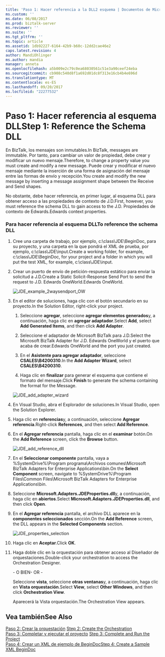 ```yaml
---
title: 'Paso 1: Hacer referencia a la DLL2 esquema | Documentos de Microsoft'
ms.custom: ''
ms.date: 06/08/2017
ms.prod: biztalk-server
ms.reviewer: ''
ms.suite: ''
ms.tgt_pltfrm: ''
ms.topic: article
ms.assetid: 1db92227-6164-42b9-b60c-12dd2cae46e2
caps.latest.revision: 4
author: MandiOhlinger
ms.author: mandia
manager: anneta
ms.openlocfilehash: a5b009e2c79c0ea68030561c51e3a90ceef24eba
ms.sourcegitcommit: cb908c540d8f1a692d01dc8f313e16cb4b4e696d
ms.translationtype: MT
ms.contentlocale: es-ES
ms.lasthandoff: 09/20/2017
ms.locfileid: "22277532"
---
```

# <a name="step-1-reference-the-schema-dll"></a><span data-ttu-id="c537e-102">Paso 1: Hacer referencia al esquema DLL</span><span class="sxs-lookup"><span data-stu-id="c537e-102">Step 1: Reference the Schema DLL</span></span>
<span data-ttu-id="c537e-103">En BizTalk, los mensajes son inmutables.</span><span class="sxs-lookup"><span data-stu-id="c537e-103">In BizTalk, messages are immutable.</span></span> <span data-ttu-id="c537e-104">Por tanto, para cambiar un valor de propiedad, debe crear y modificar un nuevo mensaje.</span><span class="sxs-lookup"><span data-stu-id="c537e-104">Therefore, to change a property value you must create and modify a new message.</span></span> <span data-ttu-id="c537e-105">Puede crear y modificar el nuevo mensaje mediante la inserción de una forma de asignación del mensaje entre las formas de envío y recepción.</span><span class="sxs-lookup"><span data-stu-id="c537e-105">You create and modify the new message by inserting a message assignment shape between the Receive and Send shapes.</span></span>  
  
 <span data-ttu-id="c537e-106">No obstante, debe hacer referencia, en primer lugar, al esquema DLL para obtener acceso a las propiedades de contexto de J.D.</span><span class="sxs-lookup"><span data-stu-id="c537e-106">First, however, you must reference the schema DLL to gain access to the J.D.</span></span> <span data-ttu-id="c537e-107">Propiedades de contexto de Edwards.</span><span class="sxs-lookup"><span data-stu-id="c537e-107">Edwards context properties.</span></span>  
  
### <a name="to-reference-the-schema-dll"></a><span data-ttu-id="c537e-108">Para hacer referencia al esquema DLL</span><span class="sxs-lookup"><span data-stu-id="c537e-108">To reference the schema DLL</span></span>  
  
1.  <span data-ttu-id="c537e-109">Cree una carpeta de trabajo, por ejemplo, c:\class\JDE\BeginDoc, para su proyecto, y una carpeta en la que pondrá el XML de prueba, por ejemplo, c:\class\JDE\input.</span><span class="sxs-lookup"><span data-stu-id="c537e-109">Create a working folder, for example, c:\class\JDE\BeginDoc, for your project and a folder in which you will put the test XML, for example, c:\class\JDE\input.</span></span>  
  
2.  <span data-ttu-id="c537e-110">Crear un puerto de envío de petición-respuesta estático para enviar la solicitud a J.D.</span><span class="sxs-lookup"><span data-stu-id="c537e-110">Create a Static Solicit-Response Send Port to send the request to J.D.</span></span> <span data-ttu-id="c537e-111">Edwards OneWorld.</span><span class="sxs-lookup"><span data-stu-id="c537e-111">Edwards OneWorld.</span></span>  
  
     ![](../core/media/jde-example-2waysendport-ow.gif "JDE_example_2waysendport_OW")  
  
3.  <span data-ttu-id="c537e-112">En el editor de soluciones, haga clic con el botón secundario en su proyecto.</span><span class="sxs-lookup"><span data-stu-id="c537e-112">In the Solution Editor, right-click your project.</span></span>  
  
    1.  <span data-ttu-id="c537e-113">Seleccione **agregar**, seleccione **agregar elementos generados**y, a continuación, haga clic en **agregar adaptador**.</span><span class="sxs-lookup"><span data-stu-id="c537e-113">Select **Add**, select **Add Generated Items**, and then click **Add Adapter**.</span></span>  
  
    2.  <span data-ttu-id="c537e-114">Seleccione el adaptador de Microsoft BizTalk para J.D.</span><span class="sxs-lookup"><span data-stu-id="c537e-114">Select the Microsoft BizTalk Adapter for J.D.</span></span> <span data-ttu-id="c537e-115">Edwards OneWorld y el puerto que acaba de crear.</span><span class="sxs-lookup"><span data-stu-id="c537e-115">Edwards OneWorld and the port you just created.</span></span>  
  
    3.  <span data-ttu-id="c537e-116">En el **Asistente para agregar adaptador**, seleccione **CSALES\B4200310**.</span><span class="sxs-lookup"><span data-stu-id="c537e-116">In the **Add Adapter Wizard**, select **CSALES\B4200310**.</span></span>  
  
    4.  <span data-ttu-id="c537e-117">Haga clic en **finalizar** para generar el esquema que contiene el formato del mensaje.</span><span class="sxs-lookup"><span data-stu-id="c537e-117">Click **Finish** to generate the schema containing the format for the Message.</span></span>  
  
     ![](../core/media/jde-add-adapter-wizard.gif "JDE_add_adapter_wizard")  
  
4.  <span data-ttu-id="c537e-118">En Visual Studio, abra el Explorador de soluciones.</span><span class="sxs-lookup"><span data-stu-id="c537e-118">In Visual Studio, open the Solution Explorer.</span></span>  
  
5.  <span data-ttu-id="c537e-119">Haga clic en **referencias**y, a continuación, seleccione **Agregar referencia**.</span><span class="sxs-lookup"><span data-stu-id="c537e-119">Right-click **References**, and then select **Add Reference**.</span></span>  
  
6.  <span data-ttu-id="c537e-120">En el **Agregar referencia** pantalla, haga clic en el **examinar** botón.</span><span class="sxs-lookup"><span data-stu-id="c537e-120">On the **Add Reference** screen, click the **Browse** button.</span></span>  
  
     ![](../core/media/jde-add-reference-dll.gif "JDE_add_reference_dll")  
  
7.  <span data-ttu-id="c537e-121">En el **Seleccionar componente** pantalla, vaya a %SystemDrive%\Program programa\Archivos comunes\Microsoft BizTalk Adapters for Enterprise Applications\bin.</span><span class="sxs-lookup"><span data-stu-id="c537e-121">On the **Select Component** screen, navigate to %SystemDrive%\Program Files\Common Files\Microsoft BizTalk Adapters for Enterprise Applications\bin.</span></span>  
  
8.  <span data-ttu-id="c537e-122">Seleccione **Microsoft.Adapters.JDEProperties.dll**y, a continuación, haga clic en **abiertos**.</span><span class="sxs-lookup"><span data-stu-id="c537e-122">Select **Microsoft.Adapters.JDEProperties.dll**, and then click **Open**.</span></span>  
  
9. <span data-ttu-id="c537e-123">En el **Agregar referencia** pantalla, el archivo DLL aparece en la **componentes seleccionados** sección.</span><span class="sxs-lookup"><span data-stu-id="c537e-123">On the **Add Reference** screen, the DLL appears in the **Selected Components** section.</span></span>  
  
     ![](../core/media/jde-properties-selection.gif "JDE_properties_selection")  
  
10. <span data-ttu-id="c537e-124">Haga clic en **Aceptar**.</span><span class="sxs-lookup"><span data-stu-id="c537e-124">Click **OK**.</span></span>  
  
11. <span data-ttu-id="c537e-125">Haga doble clic en la orquestación para obtener acceso al Diseñador de orquestaciones.</span><span class="sxs-lookup"><span data-stu-id="c537e-125">Double-click your orchestration to access the Orchestration Designer.</span></span>  
  
     <span data-ttu-id="c537e-126">\- O BIEN</span><span class="sxs-lookup"><span data-stu-id="c537e-126">\- OR -</span></span>  
  
     <span data-ttu-id="c537e-127">Seleccione **vista**, seleccione **otras ventanas**y, a continuación, haga clic en **Vista orquestación**.</span><span class="sxs-lookup"><span data-stu-id="c537e-127">Select **View**, select **Other Windows**, and then click **Orchestration View**.</span></span>  
  
     <span data-ttu-id="c537e-128">Aparecerá la Vista orquestación.</span><span class="sxs-lookup"><span data-stu-id="c537e-128">The Orchestration View appears.</span></span>  
  
## <a name="see-also"></a><span data-ttu-id="c537e-129">Vea también</span><span class="sxs-lookup"><span data-stu-id="c537e-129">See Also</span></span>  
 <span data-ttu-id="c537e-130">[Paso 2: Crear la orquestación](../core/step-2-create-the-orchestration1.md) </span><span class="sxs-lookup"><span data-stu-id="c537e-130">[Step 2: Create the Orchestration](../core/step-2-create-the-orchestration1.md) </span></span>  
 <span data-ttu-id="c537e-131">[Paso 3: Completar y ejecutar el proyecto](../core/step-3-complete-and-run-the-project2.md) </span><span class="sxs-lookup"><span data-stu-id="c537e-131">[Step 3: Complete and Run the Project](../core/step-3-complete-and-run-the-project2.md) </span></span>  
 [<span data-ttu-id="c537e-132">Paso 4: Crear un XML de ejemplo de BeginDoc</span><span class="sxs-lookup"><span data-stu-id="c537e-132">Step 4: Create a Sample XML BeginDoc</span></span>](../core/step-4-create-a-sample-xml-begindoc1.md)